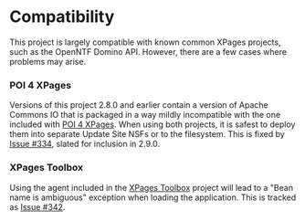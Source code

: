 # Compatibility

This project is largely compatible with known common XPages projects, such as the OpenNTF Domino API. However, there are a few cases where problems may arise.

### POI 4 XPages

Versions of this project 2.8.0 and earlier contain a version of Apache Commons IO that is packaged in a way mildly incompatible with the one included with [POI 4 XPages](https://openntf.org/main.nsf/project.xsp?r=project/POI%204%20XPages). When using both projects, it is safest to deploy them into separate Update Site NSFs or to the filesystem. This is fixed by [Issue #334](https://github.com/OpenNTF/org.openntf.xsp.jakartaee/issues/334), slated for inclusion in 2.9.0.

### XPages Toolbox

Using the agent included in the [XPages Toolbox](https://xpages.info/main.nsf/project.xsp?r=project/XPages%20Toolbox) project will lead to a "Bean name is ambiguous" exception when loading the application. This is tracked as [Issue #342](https://github.com/OpenNTF/org.openntf.xsp.jakartaee/issues/342).